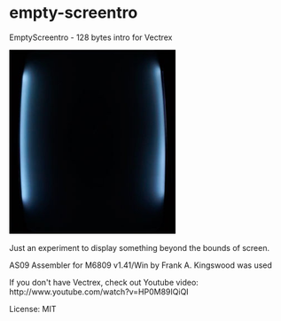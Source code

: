 # empty-screentro
EmptyScreentro - 128 bytes intro for Vectrex
<p>
<img src="screenshot_300.jpg"/>


<p>Just an experiment to display something beyond the bounds of screen.

<p>AS09 Assembler for M6809 v1.41/Win by Frank A. Kingswood was used

<p>If you don't have Vectrex, check out Youtube video: 
http://www.youtube.com/watch?v=HP0M89IQiQI

<p>License: MIT
